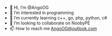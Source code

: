- 👋 Hi, I’m @AngoOG
- 👀 I’m interested in programming
- 🌱 I’m currently learning c++, go, php, python, c#
- 💞️ I’m looking to collaborate on NoobyPE
- 📫 How to reach me AngoOG@outlook.com
